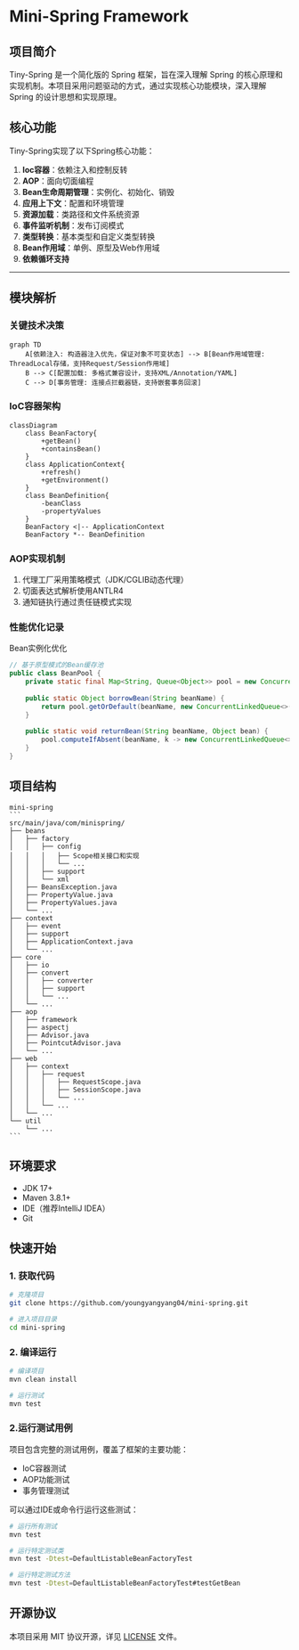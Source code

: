 # Mini-Spring Framework


## 项目简介
Tiny-Spring 是一个简化版的 Spring 框架，旨在深入理解 Spring 的核心原理和实现机制。本项目采用问题驱动的方式，通过实现核心功能模块，深入理解 Spring 的设计思想和实现原理。

## 核心功能
Tiny-Spring实现了以下Spring核心功能：
1. **Ioc容器**：依赖注入和控制反转
2. **AOP**：面向切面编程
3. **Bean生命周期管理**：实例化、初始化、销毁
4. **应用上下文**：配置和环境管理
5. **资源加载**：类路径和文件系统资源
6. **事件监听机制**：发布订阅模式
7. **类型转换**：基本类型和自定义类型转换
8. **Bean作用域**：单例、原型及Web作用域
9. **依赖循环支持**

---
## 模块解析

### 关键技术决策
```mermaid
graph TD
    A[依赖注入: 构造器注入优先，保证对象不可变状态] --> B[Bean作用域管理: ThreadLocal存储，支持Request/Session作用域]
    B --> C[配置加载: 多格式兼容设计，支持XML/Annotation/YAML]
    C --> D[事务管理: 连接点拦截器链，支持嵌套事务回滚]
```
### IoC容器架构
```mermaid
classDiagram
    class BeanFactory{
        +getBean()
        +containsBean()
    }
    class ApplicationContext{
        +refresh()
        +getEnvironment()
    }
    class BeanDefinition{
        -beanClass
        -propertyValues
    }
    BeanFactory <|-- ApplicationContext
    BeanFactory *-- BeanDefinition
```

### AOP实现机制

1. 代理工厂采用策略模式（JDK/CGLIB动态代理）
2. 切面表达式解析使用ANTLR4
3. 通知链执行通过责任链模式实现


### 性能优化记录
Bean实例化优化
```java
// 基于原型模式的Bean缓存池
public class BeanPool {
    private static final Map<String, Queue<Object>> pool = new ConcurrentHashMap<>();
    
    public static Object borrowBean(String beanName) {
        return pool.getOrDefault(beanName, new ConcurrentLinkedQueue<>()).poll();
    }
    
    public static void returnBean(String beanName, Object bean) {
        pool.computeIfAbsent(beanName, k -> new ConcurrentLinkedQueue<>()).offer(bean);
    }
}
```

## 项目结构
````
mini-spring
```
src/main/java/com/minispring/
├── beans
│   ├── factory
│   │   ├── config
│   │   │   ├── Scope相关接口和实现
│   │   │   └── ...
│   │   ├── support
│   │   └── xml
│   ├── BeansException.java
│   ├── PropertyValue.java
│   ├── PropertyValues.java
│   └── ...
├── context
│   ├── event
│   ├── support
│   ├── ApplicationContext.java
│   └── ...
├── core
│   ├── io
│   ├── convert
│   │   ├── converter
│   │   ├── support
│   │   └── ...
│   └── ...
├── aop
│   ├── framework
│   ├── aspectj
│   ├── Advisor.java
│   ├── PointcutAdvisor.java
│   └── ...
├── web
│   ├── context
│   │   ├── request
│   │   │   ├── RequestScope.java
│   │   │   ├── SessionScope.java
│   │   │   └── ...
│   │   └── ...
│   └── ...
└── util
    └── ...
```
````

## 环境要求
- JDK 17+
- Maven 3.8.1+
- IDE（推荐IntelliJ IDEA）
- Git

## 快速开始

### 1. 获取代码
```bash
# 克隆项目
git clone https://github.com/youngyangyang04/mini-spring.git

# 进入项目目录
cd mini-spring
```

### 2. 编译运行
```bash
# 编译项目
mvn clean install

# 运行测试
mvn test
```

### 2.运行测试用例
项目包含完整的测试用例，覆盖了框架的主要功能：
- IoC容器测试
- AOP功能测试
- 事务管理测试

可以通过IDE或命令行运行这些测试：
```bash
# 运行所有测试
mvn test

# 运行特定测试类
mvn test -Dtest=DefaultListableBeanFactoryTest

# 运行特定测试方法
mvn test -Dtest=DefaultListableBeanFactoryTest#testGetBean
```


## 开源协议
本项目采用 MIT 协议开源，详见 [LICENSE](LICENSE) 文件。 
